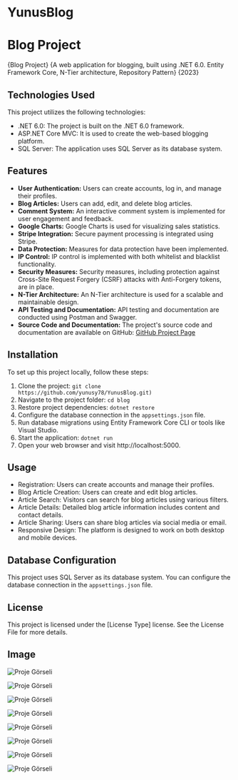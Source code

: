 # YunusBlog
# Blog Project

{Blog Project}
{A web application for blogging, built using .NET 6.0. Entity Framework Core, N-Tier architecture, Repository Pattern}
{2023}

## Technologies Used

This project utilizes the following technologies:

- .NET 6.0: The project is built on the .NET 6.0 framework.
- ASP.NET Core MVC: It is used to create the web-based blogging platform.
- SQL Server: The application uses SQL Server as its database system.

## Features

- **User Authentication:** Users can create accounts, log in, and manage their profiles.
- **Blog Articles:** Users can add, edit, and delete blog articles.
- **Comment System:** An interactive comment system is implemented for user engagement and feedback.
- **Google Charts:** Google Charts is used for visualizing sales statistics.
- **Stripe Integration:** Secure payment processing is integrated using Stripe.
- **Data Protection:** Measures for data protection have been implemented.
- **IP Control:** IP control is implemented with both whitelist and blacklist functionality.
- **Security Measures:** Security measures, including protection against Cross-Site Request Forgery (CSRF) attacks with Anti-Forgery tokens, are in place.
- **N-Tier Architecture:** An N-Tier architecture is used for a scalable and maintainable design.
- **API Testing and Documentation:** API testing and documentation are conducted using Postman and Swagger.
- **Source Code and Documentation:** The project's source code and documentation are available on GitHub: [GitHub Project Page](https://github.com/yunusy78/YunusBlog.git)

## Installation

To set up this project locally, follow these steps:

1. Clone the project: `git clone https://github.com/yunusy78/YunusBlog.git)`
2. Navigate to the project folder: `cd blog`
3. Restore project dependencies: `dotnet restore`
4. Configure the database connection in the `appsettings.json` file.
5. Run database migrations using Entity Framework Core CLI or tools like Visual Studio.
6. Start the application: `dotnet run`
7. Open your web browser and visit http://localhost:5000.

## Usage

- Registration: Users can create accounts and manage their profiles.
- Blog Article Creation: Users can create and edit blog articles.
- Article Search: Visitors can search for blog articles using various filters.
- Article Details: Detailed blog article information includes content and contact details.
- Article Sharing: Users can share blog articles via social media or email.
- Responsive Design: The platform is designed to work on both desktop and mobile devices.

## Database Configuration

This project uses SQL Server as its database system.
You can configure the database connection in the `appsettings.json` file.

## License

This project is licensed under the [License Type] license. See the License File for more details.

## Image

![Proje Görseli](WEB/wwwroot/BlogImage/Blog_1.png)

![Proje Görseli](WEB/wwwroot/BlogImage/Blog_2.png)

![Proje Görseli](WEB/wwwroot/BlogImage/Blog_3.png)

![Proje Görseli](WEB/wwwroot/BlogImage/Blog_4.png)

![Proje Görseli](WEB/wwwroot/BlogImage/Blog_5.png)

![Proje Görseli](WEB/wwwroot/BlogImage/Blog_6.png)

![Proje Görseli](WEB/wwwroot/BlogImage/Blog_7.png)

![Proje Görseli](WEB/wwwroot/BlogImage/Blog_8.png)


